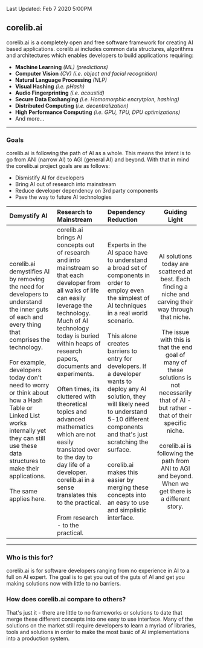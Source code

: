 Last Updated: Feb 7 2020 5:00PM
## corelib.ai

corelib.ai is a completely open and free software framework for creating AI based applications.  corelib.ai includes common data structures, algorithms and architectures which enables developers to build applications requiring:

- **Machine Learning** *(ML) (predictions)*
- **Computer Vision** *(CV) (i.e. object and facial recognition)*
- **Natural Language Processing** *(NLP)*
- **Visual Hashing** *(i.e. pHash)*
- **Audio Fingerprinting** *(i.e. acoustid)*
- **Secure Data Exchanging** *(i.e. Homomorphic encrytpion, hashing)*
- **Distributed Computing** (*i.e. decentralization)*
- **High Performance Computing** *(i.e. GPU, TPU, DPU optimizations)*
- And more...

***
### Goals
corelib.ai is following the path of AI as a whole. This means the intent is to go from ANI (narrow AI) to AGI (general AI) and beyond. With that in mind the corelib.ai project goals are as follows:

- Dismistify AI for developers
- Bring AI out of research into mainstream
- Reduce developer dependency on 3rd party components
- Pave the way to future AI technologies

| Demystify AI | Research to Mainstream | Dependency Reduction | Guiding Light |
| :------ | :------ | :------- | :------: |
| corelib.ai demystifies AI by removing the need for developers to understand the inner guts of each and every thing that comprises the technology. <br><br> For example, developers today don't need to worry or think about how a Hash Table or Linked List works internally yet they can still use these data structures to make their applications. <br><br>The same applies here.  | corelib.ai brings AI concepts out of research and into mainstream so that each developer from all walks of life can easily leverage the technology. Much of AI technology today is buried within heaps of research papers, documents and experiments. <br><br>Often times, its cluttered with theoretical topics and advanced mathematics which are not easily translated over to the day to day life of a developer. corelib.ai in a sense translates this to the practical. <br><br>From research - to the practical. | Experts in the AI space have to understand a broad set of components in order to employ even the simplest of AI techniques in a real world scenario. <br><br>This alone creates barriers to entry for developers. If a developer wants to deploy any AI solution, they will likely need to understand 5-10 different components and that's just scratching the surface. <br><br>corelib.ai makes this easier by merging these concepts into an easy to use and simplistic interface. | AI solutions today are scattered at best. Each finding a niche and carving their way through that niche. <br><br>The issue with this is that the end goal of many of these solutions is not necessarily that of AI - but rather - that of their specific niche.<br><br> corelib.ai is following the path from ANI to AGI and beyond. When we get there is a different story. |

***
### Who is this for?
corelib.ai is for software developers ranging from no experience in AI to a full on AI expert. The goal is to get you out of the guts of AI and get you making solutions now with little to no barriers.

### How does corelib.ai compare to others?

That's just it - there are little to no frameworks or solutions to date that merge these different concepts into one easy to use interface. Many of the solutions on the market still require developers to learn a myriad of libraries, tools and solutions in order to make the most basic of AI implementations into a production system.
